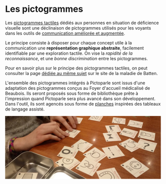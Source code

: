 # Les pictogrammes


Les [pictogrammes tactiles](http://cln.jmfavreau.info/pictogrammes-tactiles.html) dédiés aux personnes en situation de déficience visuelle sont une déclinaison de pictogrammes utilisés pour les voyants dans les outils de [communication améliorée et augmentée](caa.md).

Le principe consiste à disposer pour chaque concept utile à la communication une **représentation graphique abstraite**, facilement identifiable par une exploration tactile. On vise la *rapidité de la reconnaissance*, et une *bonne discrimination* entre les pictogrammes.

Pour en savoir plus sur le principe des pictogrammes tactiles, on peut consulter la page [dédiée au même sujet](http://cln.jmfavreau.info/pictogrammes-tactiles.html) sur le site de la maladie de Batten.

L'ensemble des pictogrammes intégrés à Pictoparle sont issus d'une adaptation des pictogrammes conçus au Foyer d'accueil médicalisé de Beaubois. Ils seront proposés sous forme de bibliothèque prête à l'impression quand Pictoparle sera plus avancé dans son développement. Dans l'outil, ils sont agencés sous forme de [planches](planches.md) inspirées des tableaux de langage assisté.

![Pictogrammes tactiles](img/pictogrammes.jpg)

